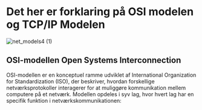 <h1> Det her er forklaring på OSI modelen og TCP/IP Modelen </h1>

![net_models4 (1)](https://github.com/user-attachments/assets/19286397-bec1-4092-addd-94373ebcdf94)

<h2> OSI-modellen Open Systems Interconnection </h2>

<p>OSI-modellen er en konceptuel ramme udviklet af International Organization for Standardization (ISO), der beskriver, hvordan forskellige netværksprotokoller interagerer for at muliggøre kommunikation mellem computere på et netværk. Modellen opdeles i syv lag, hvor hvert lag har en specifik funktion i netværkskommunikationen: </p>

